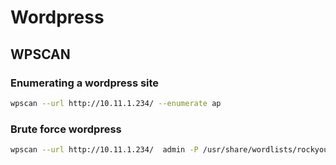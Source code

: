 # Wordpress

## WPSCAN

### Enumerating a wordpress site

```sh
wpscan --url http://10.11.1.234/ --enumerate ap
```

### Brute force wordpress

```sh
wpscan --url http://10.11.1.234/  admin -P /usr/share/wordlists/rockyou.txt
```

